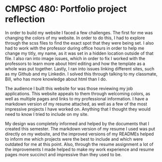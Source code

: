 # CMPSC 480: Portfolio project reflection

In order to build my website I faced a few challenges. The first for me was changing the colors of my website. In order to do this, I had to explore through the scss files to find the exact spot that they were being set. I also had to work with the professor during office hours in order to help me change my titly, my name, as it was set in a hidden location outside of that file. I also ran into image issues, which in order to fix I worked with the professors to learn more about html editing and how the template as a whole was put together. Lastly, I ran into issues linking different sites, such as my Github and my Linkedin. I solved this through talking to my classmate, Bill, who has more knowledge about html than I do.

The audience I built this website for was those reviewing my job applications. This website appeals to them through welcoming colors, as well as multiple pages and links to my professional information. I have a markdown version of my resume attached, as well as a few of the most impressive projects I have worked on. Anything that I thought they would need to know I tried to include on my site.

My design was completely informed and helped by the documents that I created this semester. The markdown version of my resume I used was put directly on my website, and the improved versions of my READMEs helped to inform me which projects were the best to include and which were outdated for me at this point. Also, through the resume assignment a lot of the improvements I made helped to make my work experience and resume pages more succinct and impressive than they used to be.
